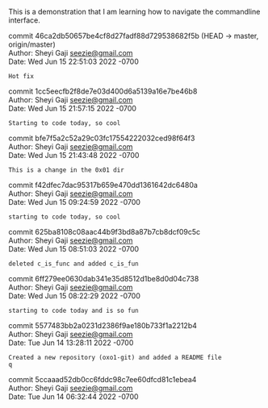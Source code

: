 This is a demonstration that I am learning how to navigate the commandline interface.

commit 46ca2db50657be4cf8d27fadf88d729538682f5b (HEAD -> master, origin/master)                                                                     
Author: Sheyi Gaji <seezie@gmail.com>                                                                                                               
Date:   Wed Jun 15 22:51:03 2022 -0700                                                                                                              
                                                                                                                                                    
    Hot fix                                                                                                                                         
                                                                                                                                                    
commit 1cc5eecfb2f8de7e03d400d6a5139a16e7be46b8                                                                                                     
Author: Sheyi Gaji <seezie@gmail.com>                                                                                                               
Date:   Wed Jun 15 21:57:15 2022 -0700                                                                                                              
                                                                                                                                                    
    Starting to code today, so cool                                                                                                                 
                                                                                                                                                    
commit bfe7f5a2c52a29c03fc17554222032ced98f64f3                                                                                                     
Author: Sheyi Gaji <seezie@gmail.com>                                                                                                               
Date:   Wed Jun 15 21:43:48 2022 -0700                                                                                                              
                                                                                                                                                    
    This is a change in the 0x01 dir                                                                                                                
                                                                                                                                                    
commit f42dfec7dac95317b659e470dd1361642dc6480a                                                                                                     
Author: Sheyi Gaji <seezie@gmail.com>                                                                                                               
Date:   Wed Jun 15 09:24:59 2022 -0700                                                                                                              
                                                                                                                                                    
    starting to code today, so cool                                                                                                                 
                                                                                                                                                    
commit 625ba8108c08aac44b9f3bd8a87b7cb8dcf09c5c                                                                                                     
Author: Sheyi Gaji <seezie@gmail.com>                                                                                                               
Date:   Wed Jun 15 08:51:03 2022 -0700                                                                                                              
                                                                                                                                                    
    deleted c_is_func and added c_is_fun                                                                                                            
                                                                                                                                                    
commit 6ff279ee0630dab341e35d8512d1be8d0d04c738                                                                                                     
Author: Sheyi Gaji <seezie@gmail.com>                                                                                                               
Date:   Wed Jun 15 08:22:29 2022 -0700                                                                                                              
                                                                                                                                                    
    starting to code today and is so fun                                                                                                            
                                                                                                                                                    
commit 5577483bb2a0231d2386f9ae180b733f1a2212b4                                                                                                     
Author: Sheyi Gaji <seezie@gmail.com>                                                                                                               
Date:   Tue Jun 14 13:28:11 2022 -0700                                                                                                              
                                                                                                                                                    
    Created a new repository (oxo1-git) and added a README file                                                                                     
    q                                                                                                                                               
                                                                                                                                                    
commit 5ccaaad52db0cc6fddc98c7ee60dfcd81c1ebea4                                                                                                     
Author: Sheyi Gaji <seezie@gmail.com>                                                                                                               
Date:   Tue Jun 14 06:32:44 2022 -0700     
